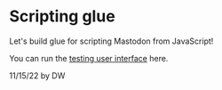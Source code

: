 # Scripting glue

Let's build glue for scripting Mastodon from JavaScript!

You can run the <a href="http://scripting.com/code/reallysimpleactivitypub/scriptingglue/">testing user interface</a> here.

11/15/22 by DW

